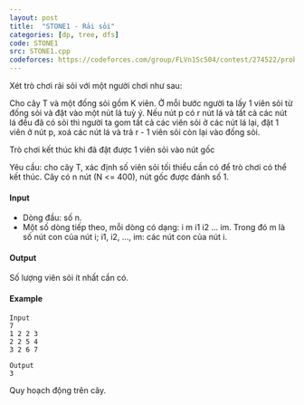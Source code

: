 ```yaml
---
layout: post
title:  "STONE1 - Rải sỏi"
categories: [dp, tree, dfs]
code: STONE1
src: STONE1.cpp
codeforces: https://codeforces.com/group/FLVn1Sc504/contest/274522/problem/T
---
```



Xét trò chơi rải sỏi với một người chơi như sau:

Cho cây T và một đống sỏi gồm K viên. Ở mỗi bước người ta lấy 1 viên sỏi từ đống sỏi và đặt vào một nút lá tuỳ ý. Nếu nút p có r nút lá và tất cả các nút lá đều đã có sỏi thì người ta gom tất cả các viên sỏi ở các nút lá lại, đặt 1 viên ở nút p, xoá các nút lá và trả r - 1 viên sỏi còn lại vào đống sỏi.

Trò chơi kết thúc khi đã đặt được 1 viên sỏi vào nút gốc

Yêu cầu: cho cây T, xác định số viên sỏi tối thiểu cần có để trò chơi có thể kết thúc. Cây có n nút (N <= 400), nút gốc được đánh số 1.

#### Input

*   Dòng đầu: số n.
*   Một số dòng tiếp theo, mỗi dòng có dạng: i m i1 i2 ... im. Trong đó m là số nút con của nút i; i1, i2, ..., im: các nút con của nút i.

#### Output

Số lượng viên sỏi ít nhất cần có.

#### Example

```
Input
7
1 2 2 3
2 2 5 4
3 2 6 7

Output
3
```

<!--more-->


Quy hoạch động trên cây.
